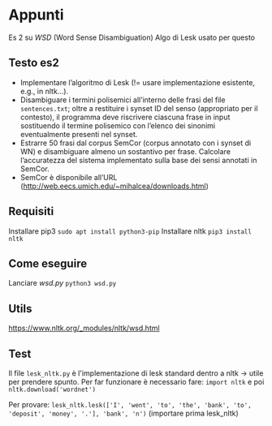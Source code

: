 # Appunti
Es 2 su *WSD* (Word Sense Disambiguation)
Algo di Lesk usato per questo

## Testo es2
- Implementare l’algoritmo di Lesk (!= usare implementazione esistente, e.g., in nltk...).
- Disambiguare i termini polisemici all’interno delle frasi del file `sentences.txt`; oltre a restituire i synset ID del senso (appropriato per il contesto), il programma deve riscrivere ciascuna frase in input sostituendo il termine polisemico con l’elenco dei sinonimi eventualmente presenti nel synset.
- Estrarre 50 frasi dal corpus SemCor (corpus annotato con i synset di WN) e disambiguare almeno un sostantivo per frase. Calcolare l’accuratezza del sistema implementato sulla base dei sensi annotati in SemCor.
- SemCor è disponibile all’URL (http://web.eecs.umich.edu/~mihalcea/downloads.html)

## Requisiti
Installare pip3 `sudo apt install python3-pip`
Installare nltk `pip3 install nltk`

## Come eseguire
Lanciare *wsd.py* `python3 wsd.py`

## Utils
https://www.nltk.org/_modules/nltk/wsd.html

## Test
Il file `lesk_nltk.py` è l'implementazione di lesk standard dentro a nltk -> utile per prendere spunto.
Per far funzionare è necessario fare: `import nltk` e poi `nltk.download('wordnet')`

Per provare: `lesk_nltk.lesk(['I', 'went', 'to', 'the', 'bank', 'to', 'deposit', 'money', '.'], 'bank', 'n')` (importare prima lesk_nltk)